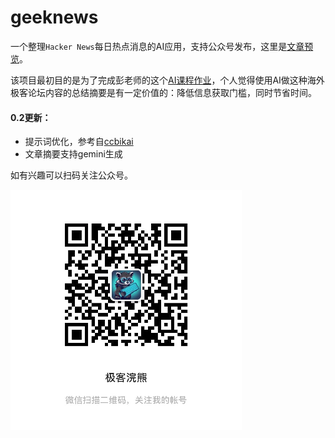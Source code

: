 # geeknews
一个整理`Hacker News`每日热点消息的AI应用，支持公众号发布，这里是[文章预览](https://mp.weixin.qq.com/s/xp6XhHxk8LCZUdg7AGPk3g)。

该项目最初目的是为了完成彭老师的这个[AI课程作业](https://github.com/DjangoPeng/GitHubSentinel)，个人觉得使用AI做这种海外极客论坛内容的总结摘要是有一定价值的：降低信息获取门槛，同时节省时间。

#### 0.2更新：
- 提示词优化，参考自[ccbikai](https://github.com/ccbikai/hacker-news)
- 文章摘要支持gemini生成

如有兴趣可以扫码关注公众号。

![极客浣熊](wpp-logo.png)